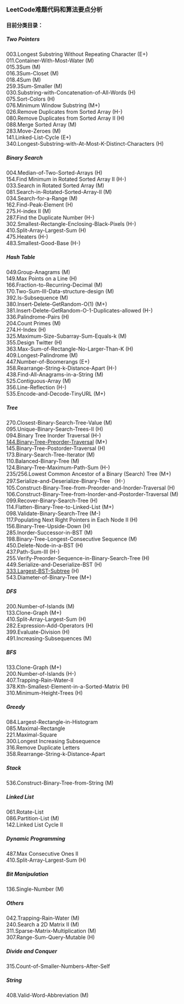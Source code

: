 ### LeetCode难题代码和算法要点分析
#### 目前分类目录：
##### Two Pointers
003.Longest Substring Without Repeating Character (E+)  
011.Container-With-Most-Water	(M)  
015.3Sum  (M)  
016.3Sum-Closet (M)      
018.4Sum (M)           
259.3Sum-Smaller (M)       
030.Substring-with-Concatenation-of-All-Words (H)  
075.Sort-Colors (H)    
076.Minimum Window Substring (M+)    
026.Remove Duplicates from Sorted Array (H-)  
080.Remove Duplicates from Sorted Array II (H)  
088.Merge Sorted Array (M)  
283.Move-Zeroes (M)      
141.Linked-List-Cycle (E+)      
340.Longest-Substring-with-At-Most-K-Distinct-Characters (H)  

##### Binary Search
004.Median-of-Two-Sorted-Arrays	(H)  
154.Find Minimum in Rotated Sorted Array II (H-)         
033.Search in Rotated Sorted Array (M)   
081.Search-in-Rotated-Sorted-Array-II (M)      
034.Search-for-a-Range (M)  
162.Find-Peak-Element (H)  
275.H-index II (M)  
287.Find the Duplicate Number (H-)   
302.Smallest-Rectangle-Enclosing-Black-Pixels (H-)  
410.Split-Array-Largest-Sum (H)  
475.Heaters (H-)  
483.Smallest-Good-Base (H-)  

##### Hash Table
049.Group-Anagrams (M)    
149.Max Points on a Line (H)     
166.Fraction-to-Recurring-Decimal (M)   
170.Two-Sum-III-Data-structure-design (M)   
392.Is-Subsequence (M)    
380.Insert-Delete-GetRandom-O(1)  (M+)    
381.Insert-Delete-GetRandom-O-1-Duplicates-allowed (H-)   
336.Palindrome-Pairs (H)    
204.Count Primes (M)    
274.H-Index (H)     
325.Maximum-Size-Subarray-Sum-Equals-k (M)    
355.Design Twitter (H)    
363.Max-Sum-of-Rectangle-No-Larger-Than-K (H)  
409.Longest-Palindrome  (M)   
447.Number-of-Boomerangs (E+)    
358.Rearrange-String-k-Distance-Apart (H-)    
438.Find-All-Anagrams-in-a-String (M)   
525.Contiguous-Array (M)    
356.Line-Reflection (H-)    
535.Encode-and-Decode-TinyURL (M+)    

##### Tree
270.Closest-Binary-Search-Tree-Value (M)        
095.Unique-Binary-Search-Trees-II (H)   
094.Binary Tree Inorder Traversal (H-)    
[144.Binary-Tree-Preorder-Traversal](https://github.com/wisdompeak/LeetCode/tree/master/144.Binary-Tree-Preorder-Traversal) (M+)   
145.Binary-Tree-Postorder-Traversal	(H)   
173.Binary-Search-Tree-Iterator (M)     
110.Balanced-Binary-Tree  (M)   
124.Binary-Tree-Maximum-Path-Sum (H-)   
235/256.Lowest Common Ancestor of a Binary (Search) Tree (M+)     
297.Serialize-and-Deserialize-Binary-Tree （H-）  
105.Construct-Binary-Tree-from-Preorder-and-Inorder-Traversal (H)  
106.Construct-Binary-Tree-from-Inorder-and-Postorder-Traversal (M)    
099.Recover-Binary-Search-Tree (H)   
114.Flatten-Binary-Tree-to-Linked-List (M+)  
098.Validate-Binary-Search-Tree (M-)   
117.Populating Next Right Pointers in Each Node II (H)    
156.Binary-Tree-Upside-Down (H)   
285.Inorder-Successor-in-BST (M)    
198.Binary-Tree-Longest-Consecutive Sequence (M)    
450.Delete-Node-in-a-BST (H)    
437.Path-Sum-III (H-)   
255.Verify-Preorder-Sequence-in-Binary-Search-Tree (H)    
449.Serialize-and-Deserialize-BST (H)   
[333.Largest-BST-Subtree](https://github.com/wisdompeak/LeetCode/tree/master/333.Largest-BST-Subtree) (H)    
543.Diameter-of-Binary-Tree (M+)    

##### DFS
200.Number-of-Islands (M)  
133.Clone-Graph (M+)  
410.Split-Array-Largest-Sum (H)	  
282.Expression-Add-Operators (H)  
399.Evaluate-Division (H)   
491.Increasing-Subsequences (M)   

##### BFS
133.Clone-Graph (M+)  
200.Number-of-Islands (H-)  
407.Trapping-Rain-Water-II  
378.Kth-Smallest-Element-in-a-Sorted-Matrix (H)    
310.Minimum-Height-Trees (H)    

##### Greedy
084.Largest-Rectangle-in-Histogram  
085.Maximal-Rectangle  
221.Maximal-Square  
300.Longest Increasing Subsequence  
316.Remove Duplicate Letters   
358.Rearrange-String-k-Distance-Apart

##### Stack
536.Construct-Binary-Tree-from-String (M)   

##### Linked List
061.Rotate-List     
086.Partition-List (M)    
142.Linked List Cycle II

##### Dynamic Programming
487.Max Consecutive Ones II    
410.Split-Array-Largest-Sum (H)  

##### Bit Manipulation
136.Single-Number (M)     

##### Others
042.Trapping-Rain-Water (M)  
240.Search a 2D Matrix II (M)   
311.Sparse-Matrix-Multiplication (M)  
307.Range-Sum-Query-Mutable (H)   

##### Divide and Conquer
315.Count-of-Smaller-Numbers-After-Self

##### String
408.Valid-Word-Abbreviation (M)
